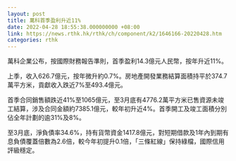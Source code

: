 ```yaml
---
layout: post
title: 萬科首季盈利升近11%
date: 2022-04-28 18:55:38.000000000 +08:00
link: https://news.rthk.hk/rthk/ch/component/k2/1646166-20220428.htm
categories: rthk
---
```


萬科企業公布，按國際財務報告準則，首季盈利14.3億元人民幣，按年升近11%。

上季，收入626.7億元，按年微升約0.7%。房地產開發業務結算面積持平於374.7萬平方米，貢獻收入跌近7%至493.4億元。

首季合同銷售額跌近41%至1065億元，至3月底有4776.2萬平方米已售資源未竣工結算，涉及合同金額約7385.1億元，較年初升近4%。首季開工及竣工面積分別佔全年計劃的逾31%及8%。

至3月底，淨負債率34.6%，持有貨幣資金1417.8億元，對短期借款及1年內到期有息負債覆蓋倍數為2.6倍，較今年初提升0.1倍，「三條紅線」保持綠檔，國際信用評級穩定。
